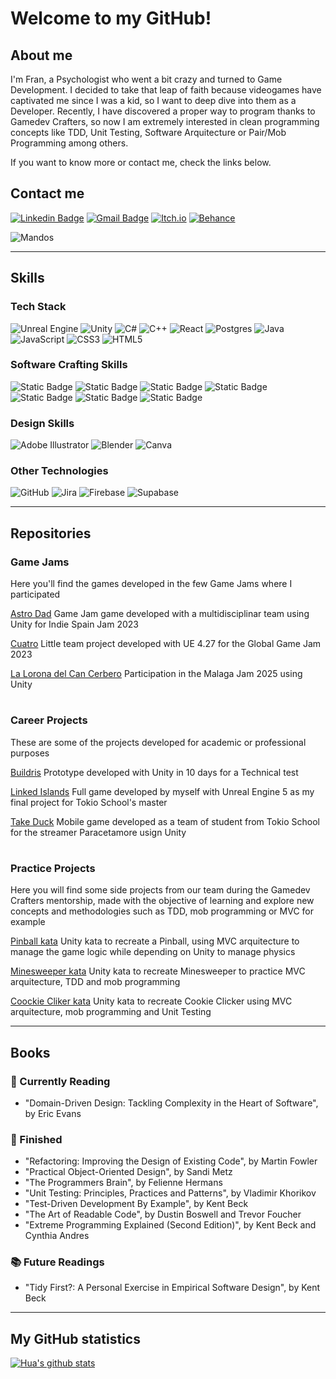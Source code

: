 # Welcome to my GitHub!

## About me

I'm Fran, a Psychologist who went a bit crazy and turned to Game Development. I decided to take that leap of faith because videogames have captivated me since I was a kid, so I want to deep dive into them as a Developer. Recently, I have discovered a proper way to program thanks to Gamedev Crafters, so now I am extremely interested in clean programming concepts like TDD, Unit Testing, Software Arquitecture or Pair/Mob Programming among others.

If you want to know more or contact me, check the links below.

## Contact me
[![Linkedin Badge](http://img.shields.io/badge/-Fran_Soriano_Ruiz-blue?style=flat-square&logo=Linkedin&logoColor=white&link=https://www.linkedin.com/in/fransorinoruizdeveloperunrealengine/)](https://www.linkedin.com/in/fransorinoruizdeveloperunrealengine/)
[![Gmail Badge](http://img.shields.io/badge/-franbarrabajakh@gmail.com-green?style=flat-square&logo=Gmail&logoColor=white&link=mailto:franbarrabajakh@gmail.com)](mailto:franbarrabajakh@gmail.com)
[![Itch.io](https://img.shields.io/badge/-sokid93-red?style=flat-square&logo=Itch.io&logoColor=white&link=https://sokid93.itch.io/)](https://sokid93.itch.io/)
[![Behance](https://img.shields.io/badge/Fran_Soriano_Ruiz-yellow?style=flat-square&logo=behance&logoColor=white)](https://www.behance.net/fransoriano)

![Mandos](https://user-images.githubusercontent.com/75070773/221901180-a3e32167-e58a-4229-bca5-9dd4e24f3d4b.jpg)

---

## Skills

### Tech Stack

![Unreal Engine](https://img.shields.io/badge/unrealengine-%23313131.svg?style=for-the-badge&logo=unrealengine&logoColor=white) ![Unity](https://img.shields.io/badge/unity-%23000000.svg?style=for-the-badge&logo=unity&logoColor=white) ![C#](https://img.shields.io/badge/c%23-%23239120.svg?style=for-the-badge&logo=csharp&logoColor=white) ![C++](https://img.shields.io/badge/c++-%2300599C.svg?style=for-the-badge&logo=c%2B%2B&logoColor=white) ![React](https://img.shields.io/badge/react-%2320232a.svg?style=for-the-badge&logo=react&logoColor=%2361DAFB) ![Postgres](https://img.shields.io/badge/postgres-%23316192.svg?style=for-the-badge&logo=postgresql&logoColor=white) ![Java](https://img.shields.io/badge/java-%23ED8B00.svg?style=for-the-badge&logo=openjdk&logoColor=white) ![JavaScript](https://img.shields.io/badge/javascript-%23323330.svg?style=for-the-badge&logo=javascript&logoColor=%23F7DF1E) ![CSS3](https://img.shields.io/badge/css3-%231572B6.svg?style=for-the-badge&logo=css3&logoColor=white) ![HTML5](https://img.shields.io/badge/html5-%23E34F26.svg?style=for-the-badge&logo=html5&logoColor=white)

### Software Crafting Skills

![Static Badge](https://img.shields.io/badge/TDD-red?style=for-the-badge) ![Static Badge](https://img.shields.io/badge/Refactoring-darkcyan?style=for-the-badge) ![Static Badge](https://img.shields.io/badge/Pair%2FMob_Programming-yellow?style=for-the-badge) ![Static Badge](https://img.shields.io/badge/Test_Automation-green?style=for-the-badge) ![Static Badge](https://img.shields.io/badge/XP-orange?style=for-the-badge) ![Static Badge](https://img.shields.io/badge/SOLID-blue?style=for-the-badge) ![Static Badge](https://img.shields.io/badge/Software_Arquitecture-purple?style=for-the-badge)

### Design Skills

![Adobe Illustrator](https://img.shields.io/badge/adobe%20illustrator-%23FF9A00.svg?style=for-the-badge&logo=adobe%20illustrator&logoColor=white) ![Blender](https://img.shields.io/badge/blender-%23F5792A.svg?style=for-the-badge&logo=blender&logoColor=white) ![Canva](https://img.shields.io/badge/Canva-%2300C4CC.svg?style=for-the-badge&logo=Canva&logoColor=white) 

### Other Technologies

![GitHub](https://img.shields.io/badge/github-%23121011.svg?style=for-the-badge&logo=github&logoColor=white) ![Jira](https://img.shields.io/badge/jira-%230A0FFF.svg?style=for-the-badge&logo=jira&logoColor=white) ![Firebase](https://img.shields.io/badge/firebase-a08021?style=for-the-badge&logo=firebase&logoColor=ffcd34) ![Supabase](https://img.shields.io/badge/Supabase-3ECF8E?style=for-the-badge&logo=supabase&logoColor=white)

---

## Repositories

### Game Jams

Here you'll find the games developed in the few Game Jams where I participated

[Astro Dad](https://github.com/PrimCarol/IndieSpainJam_23)
Game Jam game developed with a multidisciplinar team using Unity for Indie Spain Jam 2023

[Cuatro](https://github.com/sokid93/TeamNameMissing)
Little team project developed with UE 4.27 for the Global Game Jam 2023

[La Lorona del Can Cerbero](https://juanjo-garbas.itch.io/lallorona)
Participation in the Malaga Jam 2025 using Unity

#

### Career Projects

These are some of the projects developed for academic or professional purposes

[Buildris](https://github.com/sokid93/Buildris)
Prototype developed with Unity in 10 days for a Technical test

[Linked Islands](https://github.com/sokid93/LinkedIslands) 
Full game developed by myself with Unreal Engine 5 as my final project for Tokio School's master

[Take Duck](https://github.com/thewazaa/Proyecto_Paracetamor)
Mobile game developed as a team of student from Tokio School for the streamer Paracetamore usign Unity

#

### Practice Projects

Here you will find some side projects from our team during the Gamedev Crafters mentorship, made with the objective of learning and explore new concepts and methodologies such as TDD, mob programming or MVC for example

[Pinball kata](https://github.com/sokid93/Pinball)
Unity kata to recreate a Pinball, using MVC arquitecture to manage the game logic while depending on Unity to manage physics

[Minesweeper kata](https://github.com/GerardGascon/Minesweeper)
Unity kata to recreate Minesweeper to practice MVC arquitecture, TDD and mob programming

[Coockie Cliker kata](https://github.com/ixmas93/Cookie-Clicker)
Unity kata to recreate Cookie Clicker using MVC arquitecture, mob programming and Unit Testing

---

## Books

### 📖 Currently Reading
* "Domain-Driven Design: Tackling Complexity in the Heart of Software", by Eric Evans

### 📘 Finished
* "Refactoring: Improving the Design of Existing Code", by Martin Fowler
* "Practical Object-Oriented Design", by Sandi Metz
* "The Programmers Brain", by Felienne Hermans
* "Unit Testing: Principles, Practices and Patterns", by Vladimir Khorikov
* "Test-Driven Development By Example", by Kent Beck
* "The Art of Readable Code", by Dustin Boswell and Trevor Foucher
* "Extreme Programming Explained (Second Edition)", by Kent Beck and Cynthia Andres

### 📚 Future Readings
* "Tidy First?: A Personal Exercise in Empirical Software Design", by Kent Beck

---

## My GitHub statistics
[![Hua's github stats](http://github-readme-stats.vercel.app/api?username=sokid93&show_icons=true&theme=dark)](http://github.com/sokid93/github-readme-stats)
